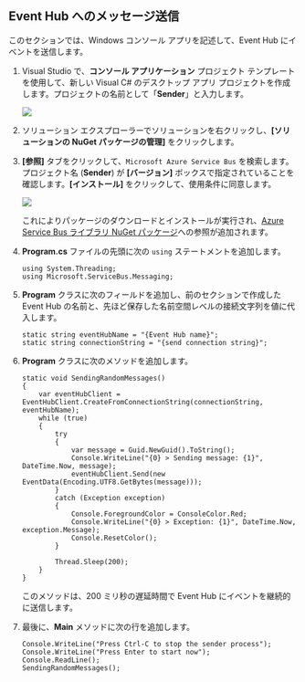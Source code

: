 ## Event Hub へのメッセージ送信

このセクションでは、Windows コンソール アプリを記述して、Event Hub にイベントを送信します。

1. Visual Studio で、**コンソール アプリケーション** プロジェクト テンプレートを使用して、新しい Visual C# のデスクトップ アプリ プロジェクトを作成します。プロジェクトの名前として「**Sender**」と入力します。

	![][7]

2. ソリューション エクスプローラーでソリューションを右クリックし、**[ソリューションの NuGet パッケージの管理]** をクリックします。

3. **[参照]** タブをクリックして、`Microsoft Azure Service Bus` を検索します。プロジェクト名 (**Sender**) が **[バージョン]** ボックスで指定されていることを確認します。**[インストール]** をクリックして、使用条件に同意します。

	![][8]

	これによりパッケージのダウンロードとインストールが実行され、<a href="https://www.nuget.org/packages/WindowsAzure.ServiceBus/">Azure Service Bus ライブラリ NuGet パッケージ</a>への参照が追加されます。

4. **Program.cs** ファイルの先頭に次の `using` ステートメントを追加します。

	```
	using System.Threading;
	using Microsoft.ServiceBus.Messaging;
	```

5. **Program** クラスに次のフィールドを追加し、前のセクションで作成した Event Hub の名前と、先ほど保存した名前空間レベルの接続文字列を値に代入します。

	```
	static string eventHubName = "{Event Hub name}";
	static string connectionString = "{send connection string}";
	```

6. **Program** クラスに次のメソッドを追加します。

	```
	static void SendingRandomMessages()
	{
	    var eventHubClient = EventHubClient.CreateFromConnectionString(connectionString, eventHubName);
	    while (true)
	    {
	        try
	        {
	            var message = Guid.NewGuid().ToString();
	            Console.WriteLine("{0} > Sending message: {1}", DateTime.Now, message);
	            eventHubClient.Send(new EventData(Encoding.UTF8.GetBytes(message)));
	        }
	        catch (Exception exception)
	        {
	            Console.ForegroundColor = ConsoleColor.Red;
	            Console.WriteLine("{0} > Exception: {1}", DateTime.Now, exception.Message);
	            Console.ResetColor();
	        }

	        Thread.Sleep(200);
	    }
	}
	```

	このメソッドは、200 ミリ秒の遅延時間で Event Hub にイベントを継続的に送信します。

7. 最後に、**Main** メソッドに次の行を追加します。

	```
	Console.WriteLine("Press Ctrl-C to stop the sender process");
	Console.WriteLine("Press Enter to start now");
	Console.ReadLine();
	SendingRandomMessages();
	```


<!-- Images -->
[7]: ./media/service-bus-event-hubs-getstarted/create-sender-csharp1.png
[8]: ./media/service-bus-event-hubs-getstarted/create-sender-csharp2.png